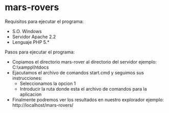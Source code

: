# mars-rovers
Requisitos para ejecutar el programa:
- S.O. Windows
- Servidor Apache 2.2
- Lenguaje PHP 5.*

Pasos para ejecutar el programa:
- Copiamos el directorio mars-rover al directorio del servidor ejemplo: C:\xampp\htdocs
- Ejacutamos el archivo de comandos start.cmd y seguimos sus instrucciones:
	- Seleccionamos la opcion 1
	- Introducir la ruta donde esta el archivo de comandos para la aplicacion
- Finalmente podremos ver los resultados en nuestro explorador ejemplo: http://localhost/mars-rovers/